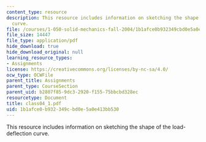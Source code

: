 ```yaml
---
content_type: resource
description: This resource includes information on sketching the shape of the load-deflection
  curve.
file: /courses/1-050-solid-mechanics-fall-2004/1b1afce0b932349cbd0e5a0e413bb530_class04_1.pdf
file_size: 14447
file_type: application/pdf
hide_download: true
hide_download_original: null
learning_resource_types:
- Assignments
license: https://creativecommons.org/licenses/by-nc-sa/4.0/
ocw_type: OCWFile
parent_title: Assignments
parent_type: CourseSection
parent_uid: b2807f85-9dc3-2920-f155-75bbcbd328ec
resourcetype: Document
title: class04_1.pdf
uid: 1b1afce0-b932-349c-bd0e-5a0e413bb530
---
```

This resource includes information on sketching the shape of the load-deflection curve.